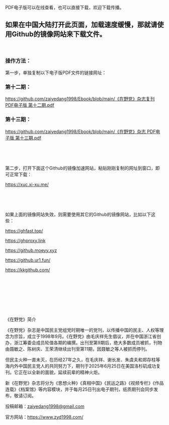 PDF电子版可以在线查看，也可以直接下载，欢迎下载传播。

## 如果在中国大陆打开此页面，加载速度缓慢，那就请使用Github的镜像网站来下载文件。

&nbsp;

### 操作方法：

第一步，单独复制以下电子版PDF文件的链接网址：

### 第十二期：

[https://github.com/zaiyedang1998/Ebook/blob/main/《在野党》杂志复刊 PDF电子版 第十二期.pdf](https://github.com/zaiyedang1998/Ebook/blob/main/%E3%80%8A%E5%9C%A8%E9%87%8E%E5%85%9A%E3%80%8B%E6%9D%82%E5%BF%97%E5%A4%8D%E5%88%8A%20PDF%E7%94%B5%E5%AD%90%E7%89%88%20%E7%AC%AC%E5%8D%81%E4%BA%8C%E6%9C%9F.pdf)

### 第十三期：

[https://github.com/zaiyedang1998/Ebook/blob/main/《在野党》杂志 PDF电子版 第十三期.pdf](https://github.com/zaiyedang1998/Ebook/blob/main/%E3%80%8A%E5%9C%A8%E9%87%8E%E5%85%9A%E3%80%8B%E6%9D%82%E5%BF%97%20PDF%E7%94%B5%E5%AD%90%E7%89%88%20%E7%AC%AC%E5%8D%81%E4%B8%89%E6%9C%9F.pdf)

&nbsp;

&nbsp;

第二步，打开下面这个Github的镜像加速网站，粘贴刚刚复制的网址到窗口，即可正常下载：

https://xuc.xi-xu.me/

&nbsp;

&nbsp;

如果上面的镜像网站失效，则需要使用其它的Github的镜像网站，比如以下这些：

https://ghfast.top/

https://ghproxy.link

https://github.moeyy.xyz

https://github.ur1.fun/

https://kkgithub.com/

&nbsp;

&nbsp;

&nbsp;

&nbsp;

《在野党》简介

《在野党》杂志是中国民主党组党时期唯一的党刊，以传播中国的民主、人权等理念为宗旨，成立于1998年9月。《在野党》由毛庆祥先生倡议，并在中国浙江省创办，浙江筹委会成员轮值各期的编撰。出刊至第9期后，绝大多数成员被抓，刊物由聂敏之、陈树庆、王荣清继续出刊至第11期，因聂敏之等人被抓而停刊。

但民主火种一直未灭，在历经27年之久，在毛庆祥、谢长发、朱虞夫和郑存柱等海内外中国民主党人的共同努力下，期刊于2025年6月25日在美国洛杉矶成功复刊。它正在以全新的面貌，延续前辈的精神火炬。

新《在野党》杂志将分为《思想火种》《真相中国》《民运之路》《视频专栏》《作品连载》《档案馆》等内容模块，并于每月25日刊出电子期刊，纸质期刊会同步发布，敬请订阅。

投稿邮箱：zaiyedang1998@gmail.com

官方网站：https://www.zyd1998.com/
